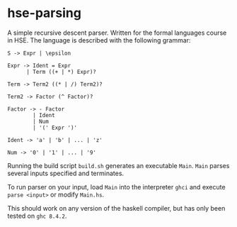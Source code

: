 # hse-parsing
A simple recursive descent parser. Written for the formal languages course in HSE. The language is described with the following grammar:

```
S -> Expr | \epsilon

Expr -> Ident = Expr
      | Term ((+ | *) Expr)?

Term -> Term2 ((* | /) Term2)?

Term2 -> Factor (^ Factor)?

Factor -> - Factor
        | Ident 
        | Num 
        | '(' Expr ')'

Ident -> 'a' | 'b' | ... | 'z'

Num -> '0' | '1' | ... | '9'
```

Running the build script `build.sh` generates an executable `Main`. `Main` parses several inputs specified and terminates.

To run parser on your input, load `Main` into the interpreter `ghci` and execute `parse <input>` or modify `Main.hs`.

This should work on any version of the haskell compiler, but has only been tested on `ghc 8.4.2`.

